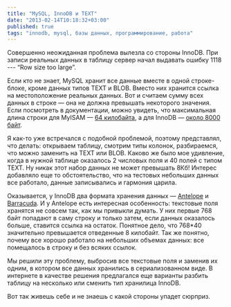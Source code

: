 ```yaml
---
title: "MySQL, InnoDB и TEXT"
date: "2013-02-14T10:18:32+03:00"
published: true
tags: "innodb, mysql, базы данных, программирование, работа"
---
```


Совершенно неожиданная проблема вылезла со стороны InnoDB. При записи реальных данных в таблицу сервер начал выдавать ошибку 1118 --- “Row size too large”. 

Если кто не знает, MySQL хранит все данные вместе в одной строке-блоке, кроме данных типов TEXT и BLOB. Вместо них хранится ссылка на местоположение реальных данных. Вот и считаем сумму всех данных в строке — она не должна превышать некоторого значения. Если посмотреть в документации, можно увидеть, что максимальная длина строки для MyISAM — [64 килобайта](http://dev.mysql.com/doc/refman/5.5/en/column-count-limit.html), а для InnoDB — [около 8000 байт](http://dev.mysql.com/doc/refman/5.5/en/innodb-restrictions.html).

Я как-то уже встречался с подобной проблемой, поэтому представлял, что делать: открываем таблицу, смотрим типы колонок, разбираемся,  что можно заменить на TEXT или BLOB. Каково же было мое удивление, когда в нужной таблице оказалось 2 числовых поля и 40 полей с типом TEXT. Ну никак этот набор данных не может превышать 8Кб! Интерес добавляло еще то обстоятельство, что на тестовых небольших данных все работало, данные записывались и гармония царила.

Оказывается, у InnoDB два формата хранения данных — [Antelope](http://dev.mysql.com/doc/innodb/1.1/en/glossary.html#glos_antelope) и [Barracuda](http://dev.mysql.com/doc/innodb/1.1/en/glossary.html#glos_barracuda). И у Antelope есть интересная особенность: текстовые поля хранятся не совсем так, как мы привыкли думать. У них первые 768 байт попадают в саму строку и только затем, если данных оказалось больше, ставится ссылка на остаток. Понятное дело, что 768*40 значительно превышается отведенные 8 килобайт. Так же понятно, почему все хорошо работало на небольших объемах данных: все помещалось в строку и без всяких ссылок.

Мы решили эту проблему, выбросив все текстовые поля и заменив их одним, в котором все данных хранились в сериализованном виде. В интернете в качестве решения предлагался еще варианты разбить таблицу на несколько или сменить тип хранилица InnoDB.

Вот так живешь себе и не знаешь с какой стороны упадет сюрприз.
